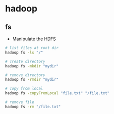 # hadoop

## fs

- Manipulate the HDFS

```sh
# list files at root dir
hadoop fs -ls "/"

# create directory
hadoop fs -mkdir "mydir"

# remove directory
hadoop fs -rmdir "mydir"

# copy from local
hadoop fs -copyFromLocal "file.txt" "/file.txt"

# remove file
hadoop fs -rm "/file.txt"
```
